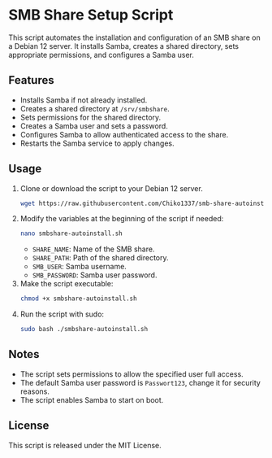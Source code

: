 # SMB Share Setup Script

This script automates the installation and configuration of an SMB share on a Debian 12 server. It installs Samba, creates a shared directory, sets appropriate permissions, and configures a Samba user.

## Features
- Installs Samba if not already installed.
- Creates a shared directory at `/srv/smbshare`.
- Sets permissions for the shared directory.
- Creates a Samba user and sets a password.
- Configures Samba to allow authenticated access to the share.
- Restarts the Samba service to apply changes.

## Usage

1. Clone or download the script to your Debian 12 server.
   ```bash
   wget https://raw.githubusercontent.com/Chiko1337/smb-share-autoinstall-debian-ubuntu/refs/heads/main/smbshare-autoinstall.sh
   ```
2. Modify the variables at the beginning of the script if needed:
   ```bash
   nano smbshare-autoinstall.sh
   ```
   - `SHARE_NAME`: Name of the SMB share.
   - `SHARE_PATH`: Path of the shared directory.
   - `SMB_USER`: Samba username.
   - `SMB_PASSWORD`: Samba user password.
3. Make the script executable:
   ```bash
   chmod +x smbshare-autoinstall.sh
   ```
4. Run the script with sudo:
   ```bash
   sudo bash ./smbshare-autoinstall.sh
   ```

## Notes
- The script sets permissions to allow the specified user full access.
- The default Samba user password is `Passwort123`, change it for security reasons.
- The script enables Samba to start on boot.

## License
This script is released under the MIT License.

